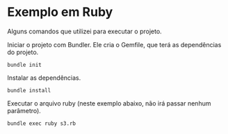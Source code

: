 # Exemplo em Ruby

Alguns comandos que utilizei para executar o projeto.

Iniciar o projeto com Bundler. Ele cria o Gemfile, que terá as dependências do projeto.
```
bundle init
```

Instalar as dependências.
```
bundle install
```

Executar o arquivo ruby (neste exemplo abaixo, não irá passar nenhum parâmetro).
```
bundle exec ruby s3.rb
```










